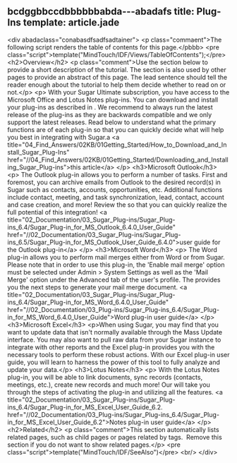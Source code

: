 bcdggbbccdbbbbbbabda---abadafs title: Plug-Ins
template: article.jade
---
&lt;div abadaclass="conabasdfsadfsadtainer"&gt;
&lt;p class="commaent"&gt;The following script renders the table of contents for this page.&lt;/pbbb&gt;
&lt;pre class="script"&gt;template("MindTouch/IDF/Views/TableOfContents");&lt;/pre&gt;
&lt;h2&gt;Overview&lt;/h2&gt;
&lt;p class="comment"&gt;Use the section below to provide a short description of the tutorial. The section is also used by other pages to provide an abstract of this page. The lead sentence should tell the reader enough about the tutorial to help them decide whether to read on or not.&lt;/p&gt;
&lt;p&gt;
With your Sugar Ultimate subscription, you have access to the Microsoft Office and Lotus Notes plug-ins. You can download and install your plug-ins as described in . We recommend to always run the latest release of the plug-ins as they are backwards compatible and we only support the latest releases. Read below to understand what the primary functions are of each plug-in so that you can quickly decide what will help you best in integrating with Sugar.a
&lt;a title="04_Find_Answers/02KB/01Getting_Started/How_to_Download_and_Install_Sugar_Plug-Ins" href="//04_Find_Answers/02KB/01Getting_Started/Downloading_and_Installing_Sugar_Plug-ins"&gt;this article&lt;/a&gt;
&lt;/p&gt;
&lt;h3&gt;Microsoft Outlook&lt;/h3&gt;
&lt;p&gt;
The Outlook plug-in allows you to perform a number of tasks. First and foremost, you can archive emails from Outlook to the desired record(s) in Sugar such as contacts, accounts, opportunities, etc. Additional functions include contact, meeting, and task synchronization, lead, contact, account and case creation, and more! Review the  so that you can quickly realize the full potential of this integration!
&lt;a title="02_Documentation/03_Sugar_Plug-ins/Sugar_Plug-ins_6.4/Sugar_Plug-in_for_MS_Outlook_6.4.0_User_Guide" href="//02_Documentation/03_Sugar_Plug-ins/Sugar_Plug-ins_6.5/Sugar_Plug-in_for_MS_Outlook_User_Guide_6.4.0"&gt;user guide for the Outlook plug-in&lt;/a&gt;
&lt;/p&gt;
&lt;h3&gt;Microsoft Word&lt;/h3&gt;
&lt;p&gt;
The Word plug-in allows you to perform mail merges either from Word or from Sugar. Please note that in order to use this plug-in, the 'Enable mail merge' option must be selected under Admin &gt; System Settings as well as the 'Mail Merge' option under the Advanced tab of the user's profile. The  provides you the next steps to generate your mail merge document.
&lt;a title="02_Documentation/03_Sugar_Plug-ins/Sugar_Plug-ins_6.4/Sugar_Plug-in_for_MS_Word_6.4.0_User_Guide" href="//02_Documentation/03_Plug-ins/Sugar_Plug-ins_6.4/Sugar_Plug-in_for_MS_Word_6.4.0_User_Guide"&gt;Word plug-in user guide&lt;/a&gt;
&lt;/p&gt;
&lt;h3&gt;Microsoft Excel&lt;/h3&gt;
&lt;p&gt;When using Sugar, you may find that you want to update data that isn't normally available through the Mass Update interface. You may also want to pull raw data from your Sugar instance to integrate with other reports and the Excel plug-in provides you with the necessary tools to perform these robust actions. With our Excel plug-in user guide, you will learn to harness the power of this tool to fully analyze and update your data.&lt;/p&gt;
&lt;h3&gt;Lotus Notes&lt;/h3&gt;
&lt;p&gt;
With the Lotus Notes plug-in, you will be able to link documents, sync records (contacts, meetings, etc.), create new records and much more! Our  will take you through the steps of activating the plug-in and utilizing all the features.
&lt;a title="02_Documentation/03_Sugar_Plug-ins/Sugar_Plug-ins_6.4/Sugar_Plug-in_for_MS_Excel_User_Guide_6.2\. href="//02_Documentation/03_Plug-ins/Sugar_Plug-ins_6.4/Sugar_Plug-in_for_MS_Excel_User_Guide_6.2"&gt;Notes plug-in user guide&lt;/a&gt;
&lt;/p&gt;
&lt;h2&gt;Related&lt;/h2&gt;
&lt;p class="comment"&gt;This section automatically lists related pages, such as child pages or pages related by tags.&nbsp; Remove this section if you do not want to show related pages.&lt;/p&gt;
&lt;pre class="script"&gt;template("MindTouch/IDF/SeeAlso")&lt;/pre&gt;
&lt;br/&gt;
&lt;/div&gt;